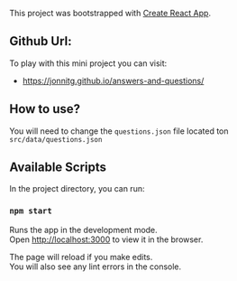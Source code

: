 This project was bootstrapped with [Create React App](https://github.com/facebook/create-react-app).

## Github Url:

To play with this mini project you can visit:

- https://jonnitg.github.io/answers-and-questions/

## How to use?

You will need to change the `questions.json` file located ton `src/data/questions.json`

## Available Scripts

In the project directory, you can run:

### `npm start`

Runs the app in the development mode.<br />
Open [http://localhost:3000](http://localhost:3000) to view it in the browser.

The page will reload if you make edits.<br />
You will also see any lint errors in the console.
